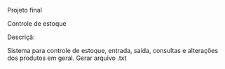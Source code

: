 Projeto final

Controle de estoque

Descriçã:

Sistema para controle de estoque, entrada, saída, consultas e alterações dos produtos em geral.
Gerar arquivo .txt
